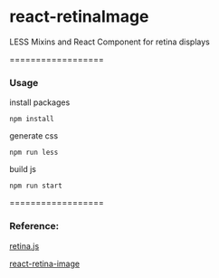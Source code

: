 # react-retinaImage

LESS Mixins and React Component for retina displays

==================

### Usage

install packages

`npm install`

generate css

`npm run less`

build js

`npm run start`

==================

### Reference:

[retina.js](http://imulus.github.io/retinajs/)

[react-retina-image](https://github.com/KyleAMathews/react-retina-image)

